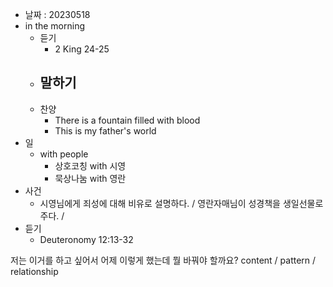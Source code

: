 - 날짜 : 20230518
- in the morning
	- 듣기
		- 2 King 24-25
	- 말하기
		-  
	- 찬양
		- There is a fountain filled with blood
		- This is my father's world
- 일
	- with people
		- 상호코칭 with 시영
		- 묵상나눔 with 영란
- 사건
	- 시영님에게 죄성에 대해 비유로 설명하다. / 영란자매님이 성경책을 생일선물로 주다. / 
- 듣기
	- Deuteronomy  12:13-32



저는 이거를 하고 싶어서 어제 이렇게 했는데 뭘 바꿔야 할까요?
content / pattern / relationship